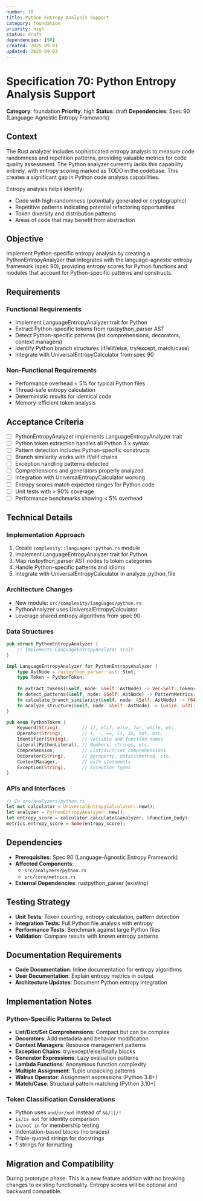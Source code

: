 ```yaml
---
number: 70
title: Python Entropy Analysis Support
category: foundation
priority: high
status: draft
dependencies: [90]
created: 2025-09-01
updated: 2025-09-03
---
```


# Specification 70: Python Entropy Analysis Support

**Category**: foundation
**Priority**: high
**Status**: draft
**Dependencies**: Spec 90 (Language-Agnostic Entropy Framework)

## Context

The Rust analyzer includes sophisticated entropy analysis to measure code randomness and repetition patterns, providing valuable metrics for code quality assessment. The Python analyzer currently lacks this capability entirely, with entropy scoring marked as TODO in the codebase. This creates a significant gap in Python code analysis capabilities.

Entropy analysis helps identify:
- Code with high randomness (potentially generated or cryptographic)
- Repetitive patterns indicating potential refactoring opportunities
- Token diversity and distribution patterns
- Areas of code that may benefit from abstraction

## Objective

Implement Python-specific entropy analysis by creating a PythonEntropyAnalyzer that integrates with the language-agnostic entropy framework (spec 90), providing entropy scores for Python functions and modules that account for Python-specific patterns and constructs.

## Requirements

### Functional Requirements
- Implement LanguageEntropyAnalyzer trait for Python
- Extract Python-specific tokens from rustpython_parser AST
- Detect Python-specific patterns (list comprehensions, decorators, context managers)
- Identify Python branch structures (if/elif/else, try/except, match/case)
- Integrate with UniversalEntropyCalculator from spec 90

### Non-Functional Requirements
- Performance overhead < 5% for typical Python files
- Thread-safe entropy calculation
- Deterministic results for identical code
- Memory-efficient token analysis

## Acceptance Criteria

- [ ] PythonEntropyAnalyzer implements LanguageEntropyAnalyzer trait
- [ ] Python token extraction handles all Python 3.x syntax
- [ ] Pattern detection includes Python-specific constructs
- [ ] Branch similarity works with if/elif chains
- [ ] Exception handling patterns detected
- [ ] Comprehensions and generators properly analyzed
- [ ] Integration with UniversalEntropyCalculator working
- [ ] Entropy scores match expected ranges for Python code
- [ ] Unit tests with > 90% coverage
- [ ] Performance benchmarks showing < 5% overhead

## Technical Details

### Implementation Approach
1. Create `complexity::languages::python.rs` module
2. Implement LanguageEntropyAnalyzer trait for Python
3. Map rustpython_parser AST nodes to token categories
4. Handle Python-specific patterns and idioms
5. Integrate with UniversalEntropyCalculator in analyze_python_file

### Architecture Changes
- New module: `src/complexity/languages/python.rs`
- PythonAnalyzer uses UniversalEntropyCalculator
- Leverage shared entropy algorithms from spec 90

### Data Structures
```rust
pub struct PythonEntropyAnalyzer {
    // Implements LanguageEntropyAnalyzer trait
}

impl LanguageEntropyAnalyzer for PythonEntropyAnalyzer {
    type AstNode = rustpython_parser::ast::Stmt;
    type Token = PythonToken;
    
    fn extract_tokens(&self, node: &Self::AstNode) -> Vec<Self::Token>;
    fn detect_patterns(&self, node: &Self::AstNode) -> PatternMetrics;
    fn calculate_branch_similarity(&self, node: &Self::AstNode) -> f64;
    fn analyze_structure(&self, node: &Self::AstNode) -> (usize, u32);
}

pub enum PythonToken {
    Keyword(String),        // if, elif, else, for, while, etc.
    Operator(String),       // +, -, ==, is, in, not, etc.
    Identifier(String),     // Variable and function names
    Literal(PythonLiteral), // Numbers, strings, etc.
    Comprehension,          // List/dict/set comprehensions
    Decorator(String),      // @property, @staticmethod, etc.
    ContextManager,         // with statements
    Exception(String),      // Exception types
}
```

### APIs and Interfaces
```rust
// In src/analyzers/python.rs
let mut calculator = UniversalEntropyCalculator::new();
let analyzer = PythonEntropyAnalyzer::new();
let entropy_score = calculator.calculate(&analyzer, &function_body);
metrics.entropy_score = Some(entropy_score);
```

## Dependencies

- **Prerequisites**: Spec 90 (Language-Agnostic Entropy Framework)
- **Affected Components**: 
  - `src/analyzers/python.rs`
  - `src/core/metrics.rs`
- **External Dependencies**: rustpython_parser (existing)

## Testing Strategy

- **Unit Tests**: Token counting, entropy calculation, pattern detection
- **Integration Tests**: Full Python file analysis with entropy
- **Performance Tests**: Benchmark against large Python files
- **Validation**: Compare results with known entropy patterns

## Documentation Requirements

- **Code Documentation**: Inline documentation for entropy algorithms
- **User Documentation**: Explain entropy metrics in output
- **Architecture Updates**: Document Python entropy integration

## Implementation Notes

### Python-Specific Patterns to Detect
- **List/Dict/Set Comprehensions**: Compact but can be complex
- **Decorators**: Add metadata and behavior modification
- **Context Managers**: Resource management patterns
- **Exception Chains**: try/except/else/finally blocks
- **Generator Expressions**: Lazy evaluation patterns
- **Lambda Functions**: Anonymous function complexity
- **Multiple Assignment**: Tuple unpacking patterns
- **Walrus Operator**: Assignment expressions (Python 3.8+)
- **Match/Case**: Structural pattern matching (Python 3.10+)

### Token Classification Considerations
- Python uses `and/or/not` instead of `&&/||/!`
- `is/is not` for identity comparison
- `in/not in` for membership testing
- Indentation-based blocks (no braces)
- Triple-quoted strings for docstrings
- f-strings for formatting

## Migration and Compatibility

During prototype phase: This is a new feature addition with no breaking changes to existing functionality. Entropy scores will be optional and backward compatible.